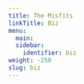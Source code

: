 ```yaml
---
title: The Misfits
linkTitle: Biz
menu:
  main:
  sidebar:
    identifier: biz
weight: -250
slug: biz
---
```

